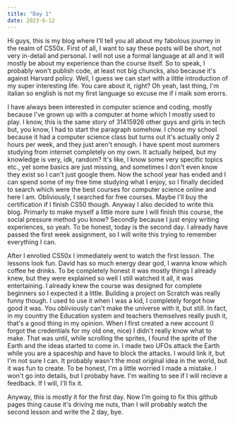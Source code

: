 ```yaml
---
title: "Day 1"
date: 2023-6-12
---
```


Hi guys, this is my blog where I'll tell you all about my fabolous journey in the realm of CS50x.
First of all, I want to say these posts will be short, not very in-detail and personal. I will not use a formal language at all and it will mostly be about my experience than the course itself.
So to speak, I probably won't publish code, at least not big chuncks, also because it's against Harvard policy. 
Well, I guess we can start with a little introduction of my super interesting life. You care about it, right?
Oh yeah, last thing, I'm italian so english is not my first language so excuse me if i maik som erorrs.

I have always been interested in computer science and coding, mostly because I've grown up with a computer at home which I mostly used to play. 
I know, this is the same story of 31415926 other guys and girls in tech but, you know, I had to start the paragraph somehow.
I chose my school because it had a computer science class but turns out it's actually only 2 hours per week, and they just aren't enough.
I have spent most summers studying from internet completely on my own. It actually helped, but my knowledge is very, idk, random?
It's like, I know some very specific topics etc., yet some basics are just missing, and sometimes I don't even know they exist so I can't just google them.
Now the school year has ended and I can spend some of my free time studying what I enjoy, so I  finally decided to search which were the best courses for computer science online and here I am.
Obliviously, I searched for free courses. Maybe I'll buy the certification if I finish CS50 though.
Anyway I also decided to write this blog.
Primarly to make myself a little more sure I will finish this course, the social pressure method you know?
Secondly because I just enjoy writing experiences, so yeah.
To be honest, today is the second day. I already have passed the first week assignment, so I will write this trying to remember everything I can.

After I enrolled CS50x I immediately went to watch the first lesson. The lessons look fun. David has so much energy dear god, I wanna know which coffee he drinks.
To be completely honest it was mostly things I already knew, but they were explained so well I still watched it all, it was entertaining.
I already knew the course was designed for complete beginners so I expected it a little.
Building a project on Scratch was really funny though.
I used to use it when I was a kid, I completely forgot how good it was. You obliviously can't make the universe with it, but still.
In fact, in my country the Education system and teachers themselves really push it, that's a good thing in my opinion.
When I first created a new account (I forgot the credentials for my old one, nice) I didn't really know what to make.
That was until, while scrolling the sprites, I found the sprite of the Earth and the ideas started to come in.
I made two UFOs attack the Earth while you are a spaceship and have to block the attacks. I would link it, but I'm not sure I can.
It probably wasn't the most original idea in the world, but it was fun to create. 
To be honest, I'm a little worried I made a mistake. I won't go into details, but I probaby have. I'm waiting to see if I will recieve a feedback. If I will, I'll fix it. 

Anyway, this is mostly it for the first day. Now I'm going to fix this github pages thing cause it's driving me nuts, than I will probably watch the second lesson and write the 2 day, bye.
